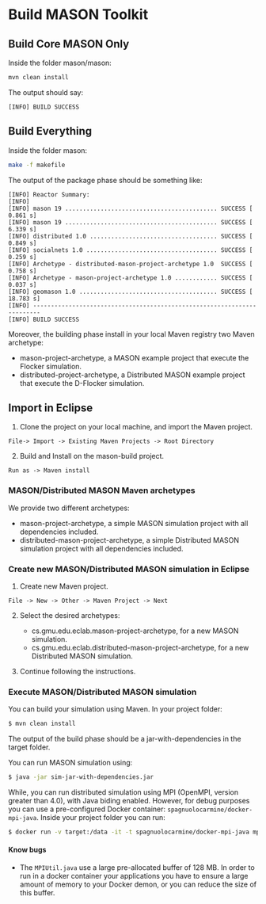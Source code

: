 # Build MASON Toolkit

## Build Core MASON Only

Inside the folder mason/mason:

```bash
mvn clean install
```

The output should say:

```[INFO] BUILD SUCCESS```

## Build Everything

Inside the folder mason:

```bash
make -f makefile
```

The output of the package phase should be something like:

```
[INFO] Reactor Summary:
[INFO]
[INFO] mason 19 ........................................... SUCCESS [  0.861 s]
[INFO] mason 19 ........................................... SUCCESS [  6.339 s]
[INFO] distributed 1.0 .................................... SUCCESS [  0.849 s]
[INFO] socialnets 1.0 ..................................... SUCCESS [  0.259 s]
[INFO] Archetype - distributed-mason-project-archetype 1.0  SUCCESS [  0.758 s]
[INFO] Archetype - mason-project-archetype 1.0 ............ SUCCESS [  0.037 s]
[INFO] geomason 1.0 ....................................... SUCCESS [ 18.783 s]
[INFO] ------------------------------------------------------------------------
[INFO] BUILD SUCCESS
```
Moreover, the building phase install in your local Maven registry two Maven archetype:

- mason-project-archetype, a MASON example project that execute the Flocker simulation.
- distributed-project-archetype, a Distributed MASON example project that execute the D-Flocker simulation.

## Import in Eclipse

1. Clone the project on your local machine, and import the Maven project.

```
File-> Import -> Existing Maven Projects -> Root Directory
```

2. Build and Install on the mason-build project.

```
Run as -> Maven install
```

### MASON/Distributed MASON Maven archetypes

We provide two different archetypes:

- mason-project-archetype, a simple MASON simulation project with all dependencies included.
- distributed-mason-project-archetype, a simple Distributed MASON simulation project with all dependencies included.

### Create new MASON/Distributed MASON simulation in Eclipse

1. Create new Maven project.
```
File -> New -> Other -> Maven Project -> Next
```
2. Select the desired archetypes:
	- cs.gmu.edu.eclab.mason-project-archetype, for a new MASON simulation.
	- cs.gmu.edu.eclab.distributed-mason-project-archetype, for a new Distributed MASON simulation.
	
3. Continue following the instructions.

### Execute MASON/Distributed MASON simulation

You can build your simulation using Maven. In your project folder:

```bash
$ mvn clean install 
```

The output of the build phase should be a jar-with-dependencies in the target folder.

You can run MASON simulation using:
 
```bash
$ java -jar sim-jar-with-dependencies.jar
```

While, you can run distributed simulation using MPI (OpenMPI, version greater than 4.0), with Java biding enabled. However, for debug purposes you can use a pre-configured Docker container: `spagnuolocarmine/docker-mpi-java`.
Inside your project folder you can run:

```bash
$ docker run -v target:/data -it -t spagnuolocarmine/docker-mpi-java mpirun --allow-run-as-root -np 4 java -Xmx3G -jar /data/sim-jar-with-dependencies.jar
```

#### Know bugs

- The `MPIUtil.java` use a large pre-allocated buffer of 128 MB. In order to run in a docker container your applications you have to ensure a large amount of memory to your Docker demon, or you can reduce the size of this buffer.
